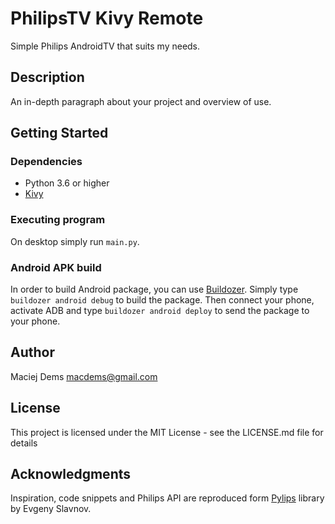 # PhilipsTV Kivy Remote

Simple Philips AndroidTV that suits my needs.

## Description

An in-depth paragraph about your project and overview of use.

## Getting Started

### Dependencies

* Python 3.6 or higher
* [Kivy](https://kivy.org)

### Executing program

On desktop simply run `main.py`.


### Android APK build

In order to build Android package, you can use [Buildozer](https://github.com/kivy/buildozer). Simply type
`buildozer android debug` to build the package. Then connect your phone, activate ADB and type `buildozer android deploy`
to send the package to your phone.


## Author

Maciej Dems <macdems@gmail.com>

## License

This project is licensed under the MIT License - see the LICENSE.md file for details

## Acknowledgments

Inspiration, code snippets and Philips API are reproduced form [Pylips](https://github.com/eslavnov/pylips) library by Evgeny Slavnov.
